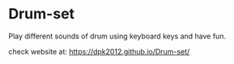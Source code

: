 # Drum-set
Play different sounds of drum using keyboard keys and have fun.

check website at: https://dpk2012.github.io/Drum-set/


